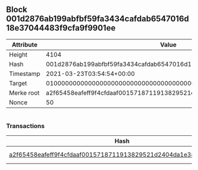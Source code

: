 ## Block 001d2876ab199abfbf59fa3434cafdab6547016d18e37044483f9cfa9f9901ee

Attribute | Value
--- | ---
Height | 4104
Hash | 001d2876ab199abfbf59fa3434cafdab6547016d18e37044483f9cfa9f9901ee
Timestamp | 2021-03-23T03:54:54+00:00
Target | 0100000000000000000000000000000000000000000000000000000000000000
Merke root | a2f65458eafeff9f4cfdaaf0015718711913829521d2404da1e3871d9f333848
Nonce | 50

```

```

### Transactions

Hash | Amount
--- | ---
[a2f65458eafeff9f4cfdaaf0015718711913829521d2404da1e3871d9f333848](a2f65458eafeff9f4cfdaaf0015718711913829521d2404da1e3871d9f333848.md) | 10.00000000 SKEPTI 
